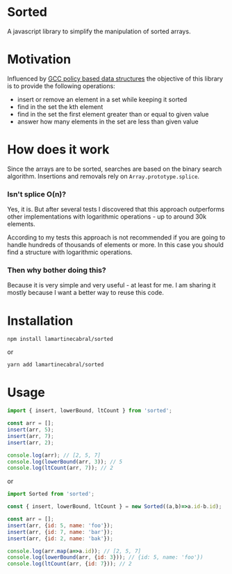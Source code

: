 # Sorted

A javascript library to simplify the manipulation of sorted arrays.

# Motivation

Influenced by [GCC policy based data structures](https://www.geeksforgeeks.org/policy-based-data-structures-g/) the objective of this library is to provide the following operations:

- insert or remove an element in a set while keeping it sorted
- find in the set the kth element
- find in the set the first element greater than or equal to given value
- answer how many elements in the set are less than given value

# How does it work

Since the arrays are to be sorted, searches are based on the binary search algorithm. Insertions and removals rely on `Array.prototype.splice`.

### Isn't splice O(n)?

Yes, it is. But after several tests I discovered that this approach outperforms other implementations with logarithmic operations - up to around 30k elements.

According to my tests this approach is not recommended if you are going to handle hundreds of thousands of elements or more. In this case you should find a structure with logarithmic operations.

### Then why bother doing this?

Because it is very simple and very useful - at least for me. I am sharing it mostly because I want a better way to reuse this code.

# Installation

```
npm install lamartinecabral/sorted
```
or
```
yarn add lamartinecabral/sorted
```

# Usage

```javascript
import { insert, lowerBound, ltCount } from 'sorted';

const arr = [];
insert(arr, 5);
insert(arr, 7);
insert(arr, 2);

console.log(arr); // [2, 5, 7]
console.log(lowerBound(arr, 3)); // 5
console.log(ltCount(arr, 7)); // 2
```
or
```javascript
import Sorted from 'sorted';

const { insert, lowerBound, ltCount } = new Sorted((a,b)=>a.id-b.id);

const arr = [];
insert(arr, {id: 5, name: 'foo'});
insert(arr, {id: 7, name: 'bar'});
insert(arr, {id: 2, name: 'bak'});

console.log(arr.map(a=>a.id)); // [2, 5, 7]
console.log(lowerBound(arr, {id: 3})); // {id: 5, name: 'foo'})
console.log(ltCount(arr, {id: 7})); // 2
```
